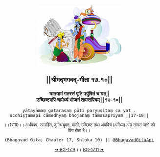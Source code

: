 <center><img src="../../asset/BG.png" alt="#API #bhagavadgitaapi #slok #nodejs #js #api #gitaapi #krishna #hinduism #vedic #ISKCON #shreemadbhagavadgita #technology"/>
<h2>||श्रीमद्‍भगवद्‍-गीता १७.१०||</h2>
<h3>यातयामं गतरसं पूति पर्युषितं च यत् |<br/>उच्छिष्टमपि चामेध्यं भोजनं तामसप्रियम् ||१७-१०||</h3>
<pre>yātayāmaṃ gatarasaṃ pūti paryuṣitaṃ ca yat .<br/>ucchiṣṭamapi cāmedhyaṃ bhojanaṃ tāmasapriyam ||17-10||</pre>
<p>।।17.10।। अर्धपक्व, रसरहित, दुर्गन्धयुक्त, बासी, उच्छिष्ट तथा अपवित्र (अमेध्य) अन्न तामस जनों को प्रिय होता है।।</p>
<pre>(Bhagavad Gita, Chapter 17, Shloka 10) || <a href="https://twitter.com/bhagavadgitaapi">@BhagavadGitaApi</a></pre><a href="../../17/9">⏪  BG-17.9</a><b>        ।।        </b><a href="../../17/11">BG-17.11  ⏩</a></center></center>
